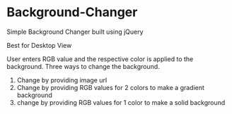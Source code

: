 # Background-Changer
Simple Background Changer built using jQuery

Best for Desktop View

User enters RGB value and the respective color is applied to the background.
Three ways to change the background.
  1. Change by providing image url
  2. Change by providing RGB values for 2 colors to make a gradient background
  3. change by providing RGB values for 1 color to make a solid background
